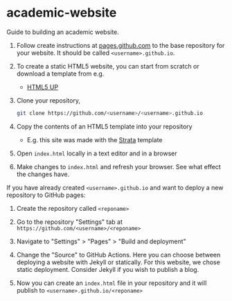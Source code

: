# academic-website

Guide to building an academic website.

1. Follow create instructions at [pages.github.com](https://pages.github.com/) to the base repository for your website. It should be called `<username>.github.io`.

2. To create a static HTML5 website, you can start from scratch or download a template from e.g.

   - [HTML5 UP](https://html5up.net)

3. Clone your repository,
   
   ```bash
   git clone https://github.com/<username>/<username>.github.io
   ```

4. Copy the contents of an HTML5 template into your repository

   - E.g. this site was made with the [Strata](https://html5up.net/strata) template

5. Open `index.html` locally in a text editor and in a browser

6. Make changes to `index.html` and refresh your browser. See what effect the changes have.

If you have already created `<username>.github.io` and want to deploy a new repository to GitHub pages:

1. Create the repository called `<reponame>`

2. Go to the repository "Settings" tab at `https://github.com/<username>/<reponame>`

3. Navigate to "Settings" > "Pages" > "Build and deployment"

4. Change the "Source" to GitHub Actions. Here you can choose between deploying a website with Jekyll or statically. For this website, we chose static deployment. Consider Jekyll if you wish to publish a blog.

5. Now you can create an `index.html` file in your repository and it will publish to `<username>.github.io/<reponame>`

